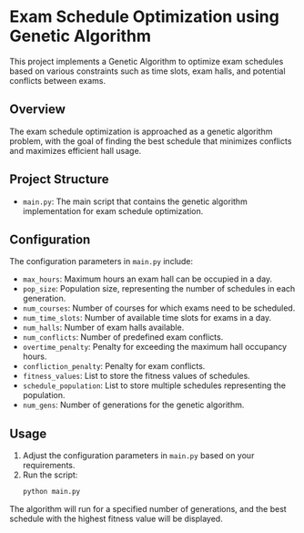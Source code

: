 # Exam Schedule Optimization using Genetic Algorithm

This project implements a Genetic Algorithm to optimize exam schedules based on various constraints such as time slots, exam halls, and potential conflicts between exams.

## Overview

The exam schedule optimization is approached as a genetic algorithm problem, with the goal of finding the best schedule that minimizes conflicts and maximizes efficient hall usage.

## Project Structure

- `main.py`: The main script that contains the genetic algorithm implementation for exam schedule optimization.

## Configuration

The configuration parameters in `main.py` include:
- `max_hours`: Maximum hours an exam hall can be occupied in a day.
- `pop_size`: Population size, representing the number of schedules in each generation.
- `num_courses`: Number of courses for which exams need to be scheduled.
- `num_time_slots`: Number of available time slots for exams in a day.
- `num_halls`: Number of exam halls available.
- `num_conflicts`: Number of predefined exam conflicts.
- `overtime_penalty`: Penalty for exceeding the maximum hall occupancy hours.
- `confliction_penalty`: Penalty for exam conflicts.
- `fitness_values`: List to store the fitness values of schedules.
- `schedule_population`: List to store multiple schedules representing the population.
- `num_gens`: Number of generations for the genetic algorithm.

## Usage

1. Adjust the configuration parameters in `main.py` based on your requirements.
2. Run the script:
   ```bash
   python main.py
    ```
The algorithm will run for a specified number of generations, and the best schedule with the highest fitness value will be displayed.
